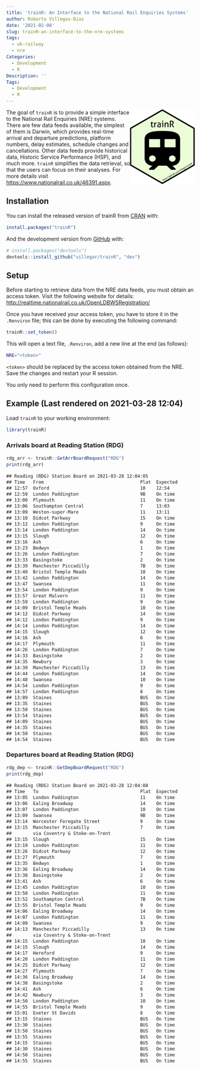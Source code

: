 ```yaml
---
title: 'trainR: An Interface to the National Rail Enquiries Systems'
author: Roberto Villegas-Diaz
date: '2021-02-08'
slug: trainR-an-interface-to-the-nre-systems
tags:
  - uk-railway
  - nre
Categories:
  - Development
  - R
Description: ''
Tags:
  - Development
  - R
---
```


<img src="https://raw.githubusercontent.com/villegar/trainR/main/inst/images/logo.png" alt="logo" align="right" height=200px/>

The goal of `trainR` is to provide a simple interface to the 
National Rail Enquiries (NRE) systems. There are few data feeds 
available, the simplest of them is Darwin, which provides real-time 
arrival and departure predictions, platform numbers, delay estimates, 
schedule changes and cancellations. Other data feeds provide historical 
data, Historic Service Performance (HSP), and much more. `trainR` 
simplifies the data retrieval, so that the users can focus on their 
analyses. For more details visit 
https://www.nationalrail.co.uk/46391.aspx.

## Installation

You can install the released version of trainR from [CRAN](https://CRAN.R-project.org) with:

``` r
install.packages("trainR")
```

And the development version from [GitHub](https://github.com/) with:

``` r
# install.packages("devtools")
devtools::install_github("villegar/trainR", "dev")
```

## Setup
Before starting to retrieve data from the NRE data feeds, you must obtain an access token. 
Visit the following website for details: http://realtime.nationalrail.co.uk/OpenLDBWSRegistration/

Once you have received your access token, you have to store it in the `.Renviron` file; this can be 
done by executing the following command:


```r
trainR::set_token()
```

This will open a text file, `.Renviron`, add a new line at the end (as follows):

```bash
NRE="<token>"
```

`<token>` should be replaced by the access token obtained from the NRE. Save the changes and restart 
your R session.

You only need to perform this configuration once.

## Example (Last rendered on 2021-03-28 12:04)

Load `trainR` to your working environment:

```r
library(trainR)
```

### Arrivals board at Reading Station (RDG)


```r
rdg_arr <- trainR::GetArrBoardRequest("RDG")
print(rdg_arr)
```

```
## Reading (RDG) Station Board on 2021-03-28 12:04:05
## Time   From                                    Plat  Expected
## 12:57  Oxford                                  10    12:54
## 12:59  London Paddington                       9B    On time
## 13:00  Plymouth                                11    On time
## 13:06  Southampton Central                     7     13:03
## 13:09  Weston-super-Mare                       11    13:11
## 13:10  Didcot Parkway                          15    On time
## 13:12  London Paddington                       9     On time
## 13:14  London Paddington                       14    On time
## 13:15  Slough                                  12    On time
## 13:16  Ash                                     6     On time
## 13:23  Bedwyn                                  1     On time
## 13:26  London Paddington                       7     On time
## 13:33  Basingstoke                             2     On time
## 13:39  Manchester Piccadilly                   7B    On time
## 13:40  Bristol Temple Meads                    10    On time
## 13:42  London Paddington                       14    On time
## 13:47  Swansea                                 11    On time
## 13:54  London Paddington                       9     On time
## 13:57  Great Malvern                           11    On time
## 13:59  London Paddington                       9     On time
## 14:09  Bristol Temple Meads                    10    On time
## 14:12  Didcot Parkway                          14    On time
## 14:12  London Paddington                       9     On time
## 14:14  London Paddington                       14    On time
## 14:15  Slough                                  12    On time
## 14:16  Ash                                     6     On time
## 14:17  Plymouth                                11    On time
## 14:26  London Paddington                       7     On time
## 14:33  Basingstoke                             2     On time
## 14:35  Newbury                                 3     On time
## 14:39  Manchester Piccadilly                   13    On time
## 14:44  London Paddington                       14    On time
## 14:48  Swansea                                 10    On time
## 14:54  London Paddington                       9     On time
## 14:57  London Paddington                       8     On time
## 13:09  Staines                                 BUS   On time
## 13:35  Staines                                 BUS   On time
## 13:50  Staines                                 BUS   On time
## 13:54  Staines                                 BUS   On time
## 14:09  Staines                                 BUS   On time
## 14:35  Staines                                 BUS   On time
## 14:50  Staines                                 BUS   On time
## 14:54  Staines                                 BUS   On time
```

### Departures board at Reading Station (RDG)


```r
rdg_dep <- trainR::GetDepBoardRequest("RDG")
print(rdg_dep)
```

```
## Reading (RDG) Station Board on 2021-03-28 12:04:08
## Time   To                                      Plat  Expected
## 13:05  London Paddington                       11    On time
## 13:06  Ealing Broadway                         14    On time
## 13:07  London Paddington                       10    On time
## 13:09  Swansea                                 9B    On time
## 13:14  Worcester Foregate Street               9     On time
## 13:15  Manchester Piccadilly                   7     On time
##        via Coventry & Stoke-on-Trent           
## 13:15  Slough                                  15    On time
## 13:19  London Paddington                       11    On time
## 13:26  Didcot Parkway                          12    On time
## 13:27  Plymouth                                7     On time
## 13:35  Bedwyn                                  1     On time
## 13:36  Ealing Broadway                         14    On time
## 13:38  Basingstoke                             2     On time
## 13:41  Ash                                     6     On time
## 13:45  London Paddington                       10    On time
## 13:50  London Paddington                       11    On time
## 13:52  Southampton Central                     7B    On time
## 13:55  Bristol Temple Meads                    9     On time
## 14:06  Ealing Broadway                         14    On time
## 14:07  London Paddington                       11    On time
## 14:09  Swansea                                 9     On time
## 14:13  Manchester Piccadilly                   13    On time
##        via Coventry & Stoke-on-Trent           
## 14:15  London Paddington                       10    On time
## 14:15  Slough                                  14    On time
## 14:17  Hereford                                9     On time
## 14:20  London Paddington                       11    On time
## 14:25  Didcot Parkway                          12    On time
## 14:27  Plymouth                                7     On time
## 14:36  Ealing Broadway                         14    On time
## 14:38  Basingstoke                             2     On time
## 14:41  Ash                                     6     On time
## 14:42  Newbury                                 3     On time
## 14:50  London Paddington                       10    On time
## 14:55  Bristol Temple Meads                    9     On time
## 15:01  Exeter St Davids                        8     On time
## 13:15  Staines                                 BUS   On time
## 13:30  Staines                                 BUS   On time
## 13:50  Staines                                 BUS   On time
## 13:55  Staines                                 BUS   On time
## 14:15  Staines                                 BUS   On time
## 14:30  Staines                                 BUS   On time
## 14:50  Staines                                 BUS   On time
## 14:55  Staines                                 BUS   On time
```
